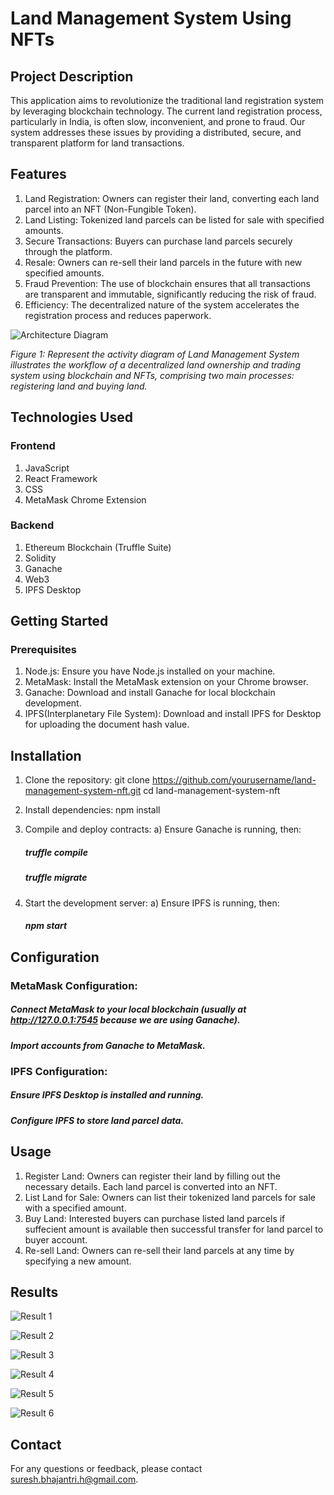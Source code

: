# Land Management System Using NFTs

## Project Description

This application aims to revolutionize the traditional land registration system by leveraging blockchain technology. The current land registration process, particularly in India, is often slow, inconvenient, and prone to fraud. Our system addresses these issues by providing a distributed, secure, and transparent platform for land transactions.

## Features
1) Land Registration: Owners can register their land, converting each land parcel into an NFT (Non-Fungible Token).
2) Land Listing: Tokenized land parcels can be listed for sale with specified amounts.
3) Secure Transactions: Buyers can purchase land parcels securely through the platform.
4) Resale: Owners can re-sell their land parcels in the future with new specified amounts.
5) Fraud Prevention: The use of blockchain ensures that all transactions are transparent and immutable, significantly reducing the risk of fraud.
6) Efficiency: The decentralized nature of the system accelerates the registration process and reduces paperwork.

![Architecture Diagram](images/activitydai.png)

*Figure 1: Represent the activity diagram of Land Management System illustrates the workflow of a decentralized land ownership and trading system using blockchain and NFTs, comprising two main processes: registering land and buying land.*

## Technologies Used

### Frontend
1) JavaScript
2) React Framework
3) CSS
4) MetaMask Chrome Extension

### Backend
1) Ethereum Blockchain (Truffle Suite)
2) Solidity
3) Ganache
4) Web3
5) IPFS Desktop

## Getting Started

### Prerequisites

1) Node.js: Ensure you have Node.js installed on your machine.
2) MetaMask: Install the MetaMask extension on your Chrome browser.
3) Ganache: Download and install Ganache for local blockchain development.
4) IPFS(Interplanetary File System): Download and install IPFS for Desktop for uploading the document hash value.

## Installation

1) Clone the repository:
   git clone https://github.com/yourusername/land-management-system-nft.git
   cd land-management-system-nft

2) Install dependencies:
   npm install
   
3) Compile and deploy contracts:
   a) Ensure Ganache is running, then:
   ##### truffle compile
   ##### truffle migrate

4) Start the development server:
   a) Ensure IPFS is running, then:
   ##### npm start

## Configuration

### MetaMask Configuration:
##### Connect MetaMask to your local blockchain (usually at http://127.0.0.1:7545 because we are using Ganache).
##### Import accounts from Ganache to MetaMask.

### IPFS Configuration:

##### Ensure IPFS Desktop is installed and running.
##### Configure IPFS to store land parcel data.

## Usage

1) Register Land: Owners can register their land by filling out the necessary details. Each land parcel is converted into an NFT.
2) List Land for Sale: Owners can list their tokenized land parcels for sale with a specified amount.
3) Buy Land: Interested buyers can purchase listed land parcels if suffecient amount is available then successful transfer for land parcel to buyer account.
4) Re-sell Land: Owners can re-sell their land parcels at any time by specifying a new amount.

## Results
![Result 1](images/nftresult1.png)

![Result 2](images/nftresult2.png)

![Result 3](images/nftresult3.png)

![Result 4](images/nftresult4.png)

![Result 5](images/nftresult5.png)

![Result 6](images/nftresult6.png)


## Contact
For any questions or feedback, please contact suresh.bhajantri.h@gmail.com.
